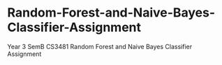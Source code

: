 # Random-Forest-and-Naive-Bayes-Classifier-Assignment
Year 3 SemB CS3481 Random Forest and Naive Bayes Classifier Assignment
